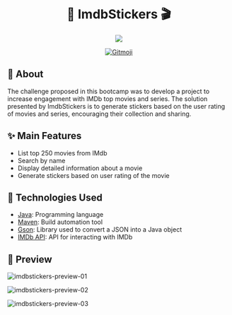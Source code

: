 <h1 align="center">
  🎥 ImdbStickers 🎬
</h1>


<p align="center">
  <img src="https://user-images.githubusercontent.com/64162701/180638014-296095f3-a999-4d48-a6dc-0847bc419218.png">
</p>


<p align="center">
  <a href="https://gitmoji.dev">
        <img src="https://img.shields.io/badge/gitmoji-%20😜%20😍-FFDD67.svg" alt="Gitmoji">
    </a>
</p>


## 📌 About

The challenge proposed in this bootcamp was to develop a project to increase engagement with IMDb top movies and series.
The solution presented by ImdbStickers is to generate stickers based on the user rating of movies and series, encouraging their collection and sharing.


## ✨ Main Features

* List top 250 movies from IMdb
* Search by name
* Display detailed information about a movie
* Generate stickers based on user rating of the movie


## 🚀 Technologies Used

* [Java](https://dev.java/): Programming language
* [Maven](https://maven.apache.org/): Build automation tool
* [Gson](https://mvnrepository.com/artifact/com.google.code.gson/gson): Library used to convert a JSON into a Java object
* [IMDb API](https://imdb-api.com/): API for interacting with IMDb


## 🎨 Preview

![imdbstickers-preview-01](https://user-images.githubusercontent.com/64162701/180670933-94f25dfb-6b71-457a-af54-be3549e21ca0.png)

![imdbstickers-preview-02](https://user-images.githubusercontent.com/64162701/180670936-14d91fe6-d2e1-417d-a12d-673f4e630dd3.png)

![imdbstickers-preview-03](https://user-images.githubusercontent.com/64162701/180671073-19ebc82a-57a2-4278-ad79-22e3dce2967e.png)
